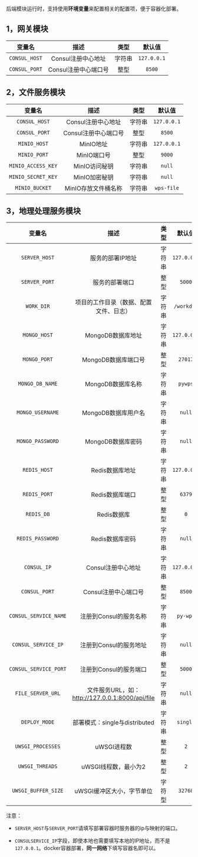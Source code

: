 后端模块运行时，支持使用**环境变量**来配置相关的配置项，便于容器化部署。

## 1，网关模块

|    变量名     |         描述         |  类型  |   默认值    |
| :-----------: | :------------------: | :----: | :---------: |
| `CONSUL_HOST` |  Consul注册中心地址  | 字符串 | `127.0.0.1` |
| `CONSUL_PORT` | Consul注册中心端口号 |  整型  |   `8500`    |

## 2，文件服务模块

|       变量名       |         描述         |  类型  |   默认值    |
| :----------------: | :------------------: | :----: | :---------: |
|   `CONSUL_HOST`    |  Consul注册中心地址  | 字符串 | `127.0.0.1` |
|   `CONSUL_PORT`    | Consul注册中心端口号 |  整型  |   `8500`    |
|    `MINIO_HOST`    |      MinIO地址       | 字符串 | `127.0.0.1` |
|    `MINIO_PORT`    |     MinIO端口号      |  整型  |   `9000`    |
| `MINIO_ACCESS_KEY` |    MinIO访问秘钥     | 字符串 |   `null`    |
| `MINIO_SECRET_KEY` |    MinIO加密秘钥     | 字符串 |   `null`    |
|   `MINIO_BUCKET`   | MinIO存放文件桶名称  | 字符串 | `wps-file`  |

## 3，地理处理服务模块

|        变量名         |                      描述                       |  类型  |   默认值    |
| :-------------------: | :---------------------------------------------: | :----: | :---------: |
|     `SERVER_HOST`     |                服务的部署IP地址                 | 字符串 | `127.0.0.1` |
|     `SERVER_PORT`     |                 服务的部署端口                  |  整型  |   `5000`    |
|      `WORK_DIR`       |     项目的工作目录（数据、配置文件、日志）      | 字符串 | `/workdir`  |
|     `MONGO_HOST`      |                MongoDB数据库地址                | 字符串 | `127.0.0.1` |
|     `MONGO_PORT`      |               MongoDB数据库端口号               |  整型  |   `27017`   |
|    `MONGO_DB_NAME`    |                MongoDB数据库名称                | 字符串 |   `pywps`   |
|   `MONGO_USERNAME`    |               MongoDB数据库用户名               | 字符串 |   `null`    |
|   `MONGO_PASSWORD`    |                MongoDB数据库密码                | 字符串 |   `null`    |
|     `REDIS_HOST`      |                 Redis数据库地址                 | 字符串 | `127.0.0.1` |
|     `REDIS_PORT`      |                 Redis数据库端口                 |  整型  |   `6379`    |
|      `REDIS_DB`       |                   Redis数据库                   |  整型  |     `0`     |
|   `REDIS_PASSWORD`    |                 Redis数据库密码                 | 字符串 |   `null`    |
|      `CONSUL_IP`      |               Consul注册中心地址                | 字符串 | `127.0.0.1` |
|     `CONSUL_PORT`     |              Consul注册中心端口号               |  整型  |   `8500`    |
| `CONSUL_SERVICE_NAME` |             注册到Consul的服务名称              | 字符串 |  `py-wps`   |
|  `CONSUL_SERVICE_IP`  |             注册到Consul的服务地址              | 字符串 |   `null`    |
| `CONSUL_SERVICE_PORT` |             注册到Consul的服务端口              |  整型  |   `5000`    |
|   `FILE_SERVER_URL`   | 文件服务URL，如：http://127.0.0.1:8000/api/file | 字符串 |   `null`    |
|     `DEPLOY_MODE`     |          部署模式：single与distributed          | 字符串 |  `single`   |
|   `UWSGI_PROCESSES`   |                   uWSGI进程数                   |  整型  |     `2`     |
|    `UWSGI_THREADS`    |              uWSGI线程数，最小为2               |  整型  |     `2`     |
|  `UWSGI_BUFFER_SIZE`  |            uWSGI缓冲区大小，字节单位            | 字符型 |   `32768`   |

注意：

- `SERVER_HOST`与`SERVER_PORT`请填写部署容器时服务器的ip与映射的端口。

- `CONSULSERVICE_IP`字段，即使本地也需要填写本地的IP地址，而不是`127.0.0.1`。docker容器部署，**同一网络**下填写容器名即可以。
